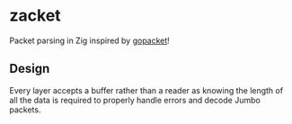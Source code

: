 # zacket

Packet parsing in Zig inspired by [gopacket](https://github.com/google/gopacket)!

## Design

Every layer accepts a buffer rather than a reader as knowing the length of all the data is required to properly handle errors and decode Jumbo packets.

